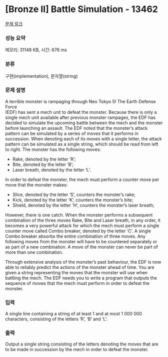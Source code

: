 # [Bronze II] Battle Simulation - 13462 

[문제 링크](https://www.acmicpc.net/problem/13462) 

### 성능 요약

메모리: 31148 KB, 시간: 676 ms

### 분류

구현(implementation), 문자열(string)

### 문제 설명

<p>A terrible monster is rampaging through Neo Tokyo 5! The Earth Defense Force<br>
(EDF) has sent a mech unit to defeat the monster. Because there is only a single mech unit available after previous monster rampages, the EDF has decided to simulate the upcoming battle between the mech and the monster before launching an assault. The EDF noted that the monster’s attack pattern can be simulated by a series of moves that it performs in succession. When denoting each of its moves with a single letter, the attack pattern can be simulated as a single string, which should be read from left to right. The monster has the following moves:</p>

<ul>
	<li>Rake, denoted by the letter ‘R’;</li>
	<li>Bite, denoted by the letter ‘B’;</li>
	<li>Laser breath, denoted by the letter ‘L’.</li>
</ul>

<p>In order to defeat the monster, the mech must perform a counter move per move that the monster makes:</p>

<ul>
	<li>Slice, denoted by the letter ‘S’, counters the monster’s rake;</li>
	<li>Kick, denoted by the letter ‘K’, counters the monster’s bite;</li>
	<li>Shield, denoted by the letter ‘H’, counters the monster’s laser breath;</li>
</ul>

<p>However, there is one catch. When the monster performs a subsequent combination of the three moves Rake, Bite and Laser breath, in any order, it becomes a very powerful attack for which the mech must perform a single counter move called Combo breaker, denoted by the letter ‘C’. A single Combo breaker absorbs the entire combination of three moves. Any following moves from the monster will have to be countered separately or as part of a new combination. A move of the monster can never be part of more than one combination.</p>

<p>Through extensive analysis of the monster’s past behaviour, the EDF is now able to reliably predict the actions of the monster ahead of time. You are given a string representing the moves that the monster will use when battling the mech. The EDF needs you to write a program that outputs the sequence of moves that the mech must perform in order to defeat the monster.</p>

### 입력 

 <p>A single line containing a string of at least 1 and at most 1 000 000 characters, consisting of the letters ‘R’, ‘B’ and ‘L’.<br>
 </p>

### 출력 

 <p>Output a single string consisting of the letters denoting the moves that are to be made in succession by the mech in order to defeat the monster.</p>

